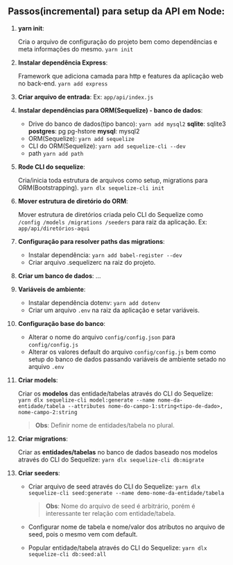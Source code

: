 ## Passos(incremental) para setup da API em Node:

1. __yarn init__:

    Cria o arquivo de configuração do projeto bem como dependências e meta informações do mesmo.
`yarn init`
            
2. __Instalar dependência Express__:

    Framework que adiciona camada para http e features da aplicação web no back-end.
`yarn add express`  

3. __Criar arquivo de entrada__:
    Ex: `app/api/index.js`
4. __Instalar dependências para ORM(Sequelize) - banco de dados__:

    * Drive do banco de dados(tipo banco):
        `yarn add mysql2`
        __sqlite__: sqlite3
        __postgres__: pg pg-hstore
        __mysql__: mysql2       
    * ORM(Sequelize):  `yarn add sequelize`
    * CLI do ORM(Sequelize): `yarn add sequelize-cli --dev`
    * path `yarn add path`

5. __Rode CLI do sequelize__:

    Cria/inicia toda estrutura de arquivos como setup, migrations para ORM(Bootstrapping).
    `yarn dlx sequelize-cli init`

6. __Mover estrutura de diretório do ORM__:

    Mover estrutura de diretórios criada pelo CLI do Sequelize como `/config /models /migrations /seeders` para raiz da aplicação. Ex: `app/api/diretórios-aqui`

7. __Configuração para resolver paths das migrations__:

    * Instalar dependência: `yarn add babel-register --dev`
    * Criar arquivo .sequelizerc na raiz do projeto.

8. __Criar um banco de dados__:
...

9. __Variáveis de ambiente__:

    * Instalar dependência dotenv: `yarn add dotenv`
    * Criar um arquivo `.env` na raiz da aplicação e setar variáveis.    

10. __Configuração base do banco__:

    * Alterar o nome do arquivo `config/config.json` para `config/config.js`
    * Alterar os valores default do arquivo `config/config.js` bem como setup do banco de dados passando variáveis de ambiente setado no arquivo `.env`

11. __Criar models__:

    Criar os **modelos** das entidade/tabelas através do CLI do Sequelize:
    `yarn dlx sequelize-cli model:generate --name nome-da-entidade/tabela --attributes nome-do-campo-1:string<tipo-de-dado>, nome-campo-2:string`  
    
    > __Obs__: Definir nome de entidades/tabela no plural.

12. __Criar migrations__:

    Criar as **entidades/tabelas** no banco de dados baseado nos modelos através do CLI do Sequelize:
    `yarn dlx sequelize-cli db:migrate`

13. __Criar seeders__:

    * Criar arquivo de seed através do CLI do Sequelize: `yarn dlx sequelize-cli seed:generate --name demo-nome-da-entidade/tabela`  

        > __Obs__: Nome do arquivo de seed é arbitrário, porém é interessante ter relação com entidade/tabela.

    * Configurar nome de tabela e nome/valor dos atríbutos no arquivo de seed, pois o mesmo vem com default.
    * Popular entidade/tabela através do CLI do Sequelize: `yarn dlx sequelize-cli db:seed:all`

    


